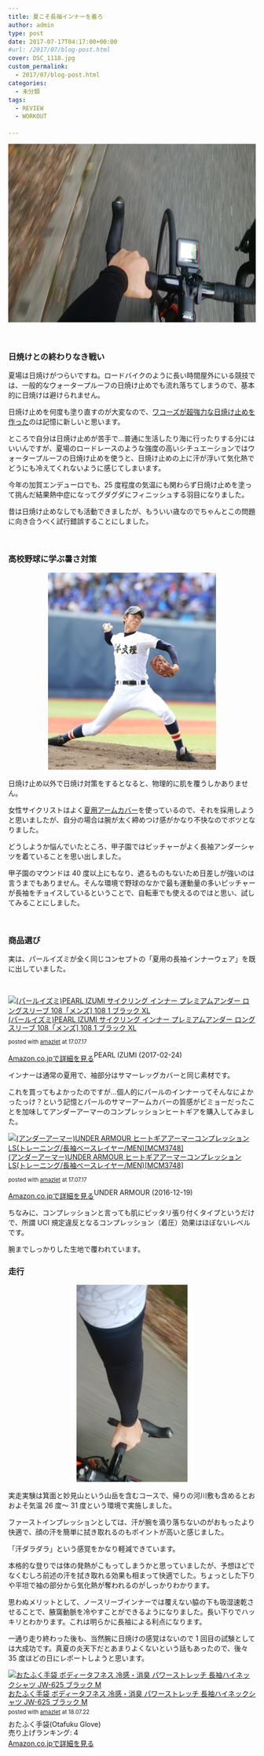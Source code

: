 ```yaml
---
title: 夏こそ長袖インナーを着ろ
author: admin
type: post
date: 2017-07-17T04:17:00+00:00
#url: /2017/07/blog-post.html
cover: DSC_1118.jpg
custom_permalink:
  - 2017/07/blog-post.html
categories:
  - 未分類
tags:
  - REVIEW
  - WORKOUT

---
```


<div class="separator" style="clear: both; text-align: center;">
  <img src="./DSC_1118.jpg" width="640" height="362" border="0" data-original-height="906" data-original-width="1600" />
</div>

<div class="separator" style="clear: both; text-align: center;">

</div>

&nbsp;

### 日焼けとの終わりなき戦い

夏場は日焼けがつらいですね。ロードバイクのように長い時間屋外にいる競技では、一般的なウォータープルーフの日焼け止めでも流れ落ちてしまうので、基本的に日焼けは避けられません。

日焼け止めを何度も塗り直すのが大変なので、<a href="http://amzn.to/2txaJVz" target="_blank" rel="noopener">ワコーズが超強力な日焼け止めを作った</a>のは記憶に新しいと思います。

ところで自分は日焼け止めが苦手で…普通に生活したり海に行ったりする分にはいいんですが、夏場のロードレースのような強度の高いシチュエーションではウォータープルーフの日焼け止めを使うと、日焼け止めの上に汗が浮いて気化熱でどうにも冷えてくれないように感じてしまいます。

今年の加賀エンデューロでも、25 度程度の気温にも関わらず日焼け止めを塗って挑んだ結果熱中症になってグダグダにフィニッシュする羽目になりました。

昔は日焼け止めなしでも活動できましたが、もういい歳なのでちゃんとこの問題に向き合うべく試行錯誤することにしました。

&nbsp;

### 高校野球に学ぶ暑さ対策

<div class="separator" style="clear: both; text-align: center;">
  <img src="./82cda2205c50bda27dff3e868d4a2cbc.jpg" width="342" height="400" border="0" data-original-height="1600" data-original-width="1373" />
</div>

日焼け止め以外で日焼け対策をするとなると、物理的に肌を覆うしかありません。

女性サイクリストはよく<a href="http://amzn.to/2tx4mS1" target="_blank" rel="noopener">夏用アームカバー</a>を使っているので、それを採用しようと思いましたが、自分の場合は腕が太く締めつけ感がかなり不快なのでボツとなりました。

どうしようか悩んでいたところ、甲子園ではピッチャーがよく長袖アンダーシャツを着ていることを思い出しました。

甲子園のマウンドは 40 度以上にもなり、遮るものもないため日差しが強いのは言うまでもありません。そんな環境で野球のなかで最も運動量の多いピッチャーが長袖をチョイスしているということで、自転車でも使えるのではと思い、試してみることにしました。

&nbsp;

### 商品選び

実は、パールイズミが全く同じコンセプトの「夏用の長袖インナーウェア」を既に出していました。

&nbsp;

<div class="amazlet-box" style="margin-bottom: 0px;">
  <div class="amazlet-image" style="float: left; margin: 0px 12px 1px 0px;">
    <a href="http://www.amazon.co.jp/exec/obidos/ASIN/B00R5QVRPY/gensobunya-22/ref=nosim/" target="_blank" rel="noopener" name="amazletlink"><img style="border: none;" src="https://images-fe.ssl-images-amazon.com/images/I/41BBwmbjyRL._SL160_.jpg" alt="(パールイズミ)PEARL IZUMI サイクリング インナー プレミアムアンダー ロングスリーブ 108「メンズ] 108 1 ブラック XL" /></a>
  </div>

  <div class="amazlet-info" style="line-height: 120%; margin-bottom: 10px;">
    <div class="amazlet-name" style="line-height: 120%; margin-bottom: 10px;">
    <a href="http://www.amazon.co.jp/exec/obidos/ASIN/B00R5QVRPY/gensobunya-22/ref=nosim/" target="_blank" rel="noopener" name="amazletlink">(パールイズミ)PEARL IZUMI サイクリング インナー プレミアムアンダー ロングスリーブ 108「メンズ] 108 1 ブラック XL</a></p>
      <div class="amazlet-powered-date" style="font-size: 80%; line-height: 120%; margin-top: 5px;">
      posted with <a title="amazlet" href="http://www.amazlet.com/" target="_blank" rel="noopener">amazlet</a> at 17.07.17
      </div>
    </div>
  </div>
</div>

<div class="amazlet-detail">
PEARL IZUMI (2017-02-24)
  <div class="amazlet-sub-info" style="float: left;">
    <div class="amazlet-link" style="margin-top: 5px;">
    <a href="http://www.amazon.co.jp/exec/obidos/ASIN/B00R5QVRPY/gensobunya-22/ref=nosim/" target="_blank" rel="noopener" name="amazletlink">Amazon.co.jpで詳細を見る</a>
    </div>
  </div>
  <div class="amazlet-footer" style="clear: left;">
  </div>
</div>

インナーは通常の夏用で、袖部分はサマーレッグカバーと同じ素材です。

これを買ってもよかったのですが…個人的にパールのインナーってそんなによかったっけ？という記憶とパールのサマーアームカバーの質感がビミョーだったことを加味してアンダーアーマーのコンプレッションヒートギアを購入してみました。

<div class="amazlet-box" style="margin-bottom: 0px;">
  <div class="amazlet-image" style="float: left; margin: 0px 12px 1px 0px;">
    <a href="http://www.amazon.co.jp/exec/obidos/ASIN/B01BVBMYZA/gensobunya-22/ref=nosim/" target="_blank" rel="noopener" name="amazletlink"><img style="border: none;" src="https://images-fe.ssl-images-amazon.com/images/I/412f1yXT5BL._SL160_.jpg" alt="(アンダーアーマー)UNDER ARMOUR ヒートギアアーマーコンプレッションLS(トレーニング/長袖ベースレイヤー/MEN)[MCM3748]" /></a>
  </div>

  <div class="amazlet-info" style="line-height: 120%; margin-bottom: 10px;">
    <div class="amazlet-name" style="line-height: 120%; margin-bottom: 10px;">
    <a href="http://www.amazon.co.jp/exec/obidos/ASIN/B01BVBMYZA/gensobunya-22/ref=nosim/" target="_blank" rel="noopener" name="amazletlink">(アンダーアーマー)UNDER ARMOUR ヒートギアアーマーコンプレッションLS(トレーニング/長袖ベースレイヤー/MEN)[MCM3748]</a></p>
      <div class="amazlet-powered-date" style="font-size: 80%; line-height: 120%; margin-top: 5px;">
      posted with <a title="amazlet" href="http://www.amazlet.com/" target="_blank" rel="noopener">amazlet</a> at 17.07.17
      </div>
    </div>
  </div>
</div>

<div class="amazlet-detail">
UNDER ARMOUR (2016-12-19)
  <div class="amazlet-sub-info" style="float: left;">
    <div class="amazlet-link" style="margin-top: 5px;">
    <a href="http://www.amazon.co.jp/exec/obidos/ASIN/B01BVBMYZA/gensobunya-22/ref=nosim/" target="_blank" rel="noopener" name="amazletlink">Amazon.co.jpで詳細を見る</a>
    </div>
  </div>
  <div class="amazlet-footer" style="clear: left;">

  </div>
</div>

ちなみに、コンプレッションと言っても肌にピッタリ張り付くタイプというだけで、所謂 UCI 規定違反となるコンプレッション（着圧）効果はほぼないレベルです。

腕までしっかりした生地で覆われています。

### 走行

<div class="separator" style="clear: both; text-align: center;">
  <img src="./DSC_1119.jpg" width="226" height="400" border="0" data-original-height="1600" data-original-width="906" />
</div>

実走実験は箕面と妙見山という山岳を含むコースで、帰りの河川敷も含めるとおおよそ気温 26 度～ 31 度という環境で実施しました。

ファーストインプレッションとしては、汗が腕を滴り落ちないのがおもったより快適で、顔の汗を簡単に拭き取れるのもポイントが高いと感じました。

「汗ダラダラ」という感覚をかなり軽減できています。

本格的な登りでは体の発熱がこもってしまうかと思っていましたが、予想ほどでなくむしろ前述の汗を拭き取れる効果も相まって快適でした。ちょっとした下りや平坦で袖の部分から気化熱が奪われるのがしっかりわかります。

思わぬメリットとして、ノースリーブインナーでは覆えない脇の下も吸湿速乾させることで、腋窩動脈を冷やすことができるようになりました。長い下りでハッキリとわかります。これは明らかに長袖による利点になります。

一通り走り終わった後も、当然腕に日焼けの感覚はないので 1 回目の試験としては大成功です。真夏の炎天下だとあまりよくないという話もあったので、後々 35 度ほどの日にレポートしようと思います。

<div class="amazlet-box" style="margin-bottom:0px;"><div class="amazlet-image" style="float:left;margin:0px 12px 1px 0px;"><a href="http://www.amazon.co.jp/exec/obidos/ASIN/B00BV29520/gensobunya-22/ref=nosim/" name="amazletlink" target="_blank"><img src="https://images-fe.ssl-images-amazon.com/images/I/41NVtLy71rL._SL160_.jpg" alt="おたふく手袋 ボディータフネス 冷感・消臭 パワーストレッチ 長袖ハイネックシャツ JW-625 ブラック M" style="border: none;" /></a></div><div class="amazlet-info" style="line-height:120%; margin-bottom: 10px"><div class="amazlet-name" style="margin-bottom:10px;line-height:120%"><a href="http://www.amazon.co.jp/exec/obidos/ASIN/B00BV29520/gensobunya-22/ref=nosim/" name="amazletlink" target="_blank">おたふく手袋 ボディータフネス 冷感・消臭 パワーストレッチ 長袖ハイネックシャツ JW-625 ブラック M</a><div class="amazlet-powered-date" style="font-size:80%;margin-top:5px;line-height:120%">posted with <a href="http://www.amazlet.com/" title="amazlet" target="_blank">amazlet</a> at 18.07.22</div></div><div class="amazlet-detail">おたふく手袋(Otafuku Glove) <br />売り上げランキング: 4<br /></div><div class="amazlet-sub-info" style="float: left;"><div class="amazlet-link" style="margin-top: 5px"><a href="http://www.amazon.co.jp/exec/obidos/ASIN/B00BV29520/gensobunya-22/ref=nosim/" name="amazletlink" target="_blank">Amazon.co.jpで詳細を見る</a></div></div></div><div class="amazlet-footer" style="clear: left"></div></div>
